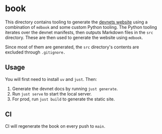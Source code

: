 # book

This directory contains tooling to generate the [devnets website](https://devnets.optimism.io) using a combination 
of `mdbook` and some custom Python tooling. The Python tooling iterates over the devnet manifests, then outputs 
Markdown files in the `src` directory. These are then used to generate the website using `mdbook`.

Since most of them are generated, the `src` directory's contents are excluded through `.gitignore.` 

## Usage

You will first need to install `uv` and `just`. Then:

1. Generate the devnet docs by running `just generate`.
2. Run `just serve` to start the local server.
3. For prod, run `just build` to generate the static site.

## CI

CI will regenerate the book on every push to `main`.